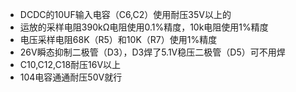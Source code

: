 * DCDC的10UF输入电容（C6,C2）使用耐压35V以上的
* 运放的采样电阻390kΩ电阻使用0.1%精度，10k电阻使用1%精度
* 电压采样电阻68K（R5）和10K（R7）使用1%精度
* 26V瞬态抑制二极管（D3），D3焊了5.1V稳压二极管（D5）可不用焊
* C10,C12,C18耐压16V以上
* 104电容通通耐压50V就行

